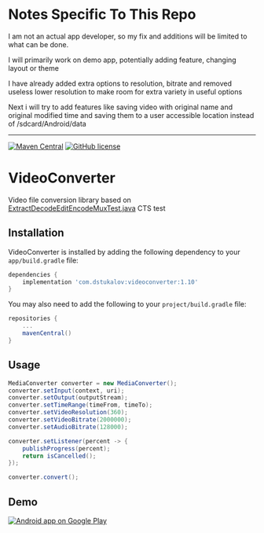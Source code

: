 # Notes Specific To This Repo
I am not an actual app developer, so my fix and additions will be limited to what can be done.

I will primarily work on demo app, potentially adding feature, changing layout or theme

I have already added extra options to resolution, bitrate and removed useless lower resolution to make room for extra variety in useful options

Next i will try to add features like saving video with original name and original modified time and saving them to a user accessible location instead of /sdcard/Android/data
***
[![Maven Central](https://maven-badges.herokuapp.com/maven-central/com.dstukalov/videoconverter/badge.svg)](https://maven-badges.herokuapp.com/maven-central/com.dstukalov/videoconverter)
[![GitHub license](https://img.shields.io/badge/license-Apache%202-brightgreen.svg)](https://raw.githubusercontent.com/dstukalov/VideoConverter/master/LICENSE)

# VideoConverter
Video file conversion library based on <a href="https://android.googlesource.com/platform/cts/+/jb-mr2-release/tests/tests/media/src/android/media/cts/ExtractDecodeEditEncodeMuxTest.java">ExtractDecodeEditEncodeMuxTest.java</a> CTS test

## Installation
VideoConverter is installed by adding the following dependency to your `app/build.gradle` file:
```groovy
dependencies {
    implementation 'com.dstukalov:videoconverter:1.10'
}
```
You may also need to add the following to your `project/build.gradle` file:
```groovy
repositories {
    ...
    mavenCentral()
}
```

## Usage
```java
MediaConverter converter = new MediaConverter();
converter.setInput(context, uri);
converter.setOutput(outputStream);
converter.setTimeRange(timeFrom, timeTo);
converter.setVideoResolution(360);
converter.setVideoBitrate(2000000);
converter.setAudioBitrate(128000);

converter.setListener(percent -> {
    publishProgress(percent);
    return isCancelled();
});

converter.convert();
```

## Demo
<a href="https://play.google.com/store/apps/details?id=com.dstukalov.videoconverter">
  <img alt="Android app on Google Play" src="https://developer.android.com/images/brand/en_app_rgb_wo_45.png" />
</a>